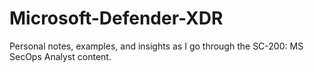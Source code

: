 # Microsoft-Defender-XDR
Personal notes, examples, and insights as I go through the SC-200: MS SecOps Analyst content.
